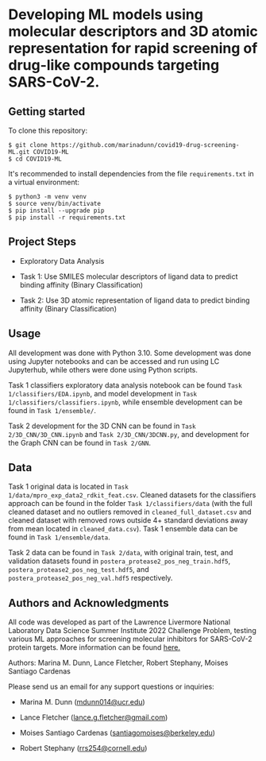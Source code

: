 # Developing ML models using molecular descriptors and 3D atomic representation for rapid screening of drug-like compounds targeting SARS-CoV-2.

## Getting started

To clone this repository:
```
$ git clone https://github.com/marinadunn/covid19-drug-screening-ML.git COVID19-ML
$ cd COVID19-ML
```

It's recommended to install dependencies from the file `requirements.txt` in a virtual environment:
```
$ python3 -m venv venv
$ source venv/bin/activate
$ pip install --upgrade pip
$ pip install -r requirements.txt
```

## Project Steps

- Exploratory Data Analysis

- Task 1: Use SMILES molecular descriptors of ligand data to predict binding affinity (Binary Classification)

- Task 2: Use 3D atomic representation of ligand data to predict binding affinity (Binary Classification)

## Usage

All development was done with Python 3.10. Some development was done using Jupyter notebooks and can be accessed and run using LC Jupyterhub, while others were done using Python scripts. 

Task 1 classifiers exploratory data analysis notebook can be found `Task 1/classifiers/EDA.ipynb`, and model development in `Task 1/classifiers/classifiers.ipynb`, while ensemble development can be found in `Task 1/ensemble/`.

Task 2 development for the 3D CNN can be found in `Task 2/3D_CNN/3D_CNN.ipynb` and `Task 2/3D_CNN/3DCNN.py`, and development for the Graph CNN can be found in `Task 2/GNN`.

## Data

Task 1 original data is located in `Task 1/data/mpro_exp_data2_rdkit_feat.csv`. Cleaned datasets for the classifiers approach can be found in the folder `Task 1/classifiers/data` (with the full cleaned dataset and no outliers removed in `cleaned_full_dataset.csv` and cleaned dataset with removed rows outside 4+ standard deviations away from mean located in `cleaned_data.csv`). Task 1 ensemble data can be found in `Task 1/ensemble/data`.

Task 2 data can be found in `Task 2/data`, with original train, test, and validation datasets found in `postera_protease2_pos_neg_train.hdf5`, `postera_protease2_pos_neg_test.hdf5`, and `postera_protease2_pos_neg_val.hdf5` respectively.

## Authors and Acknowledgments

All code was developed as part of the Lawrence Livermore National Laboratory Data Science Summer Institute 2022 Challenge Problem, testing various ML approaches for screening molecular inhibitors for SARS-CoV-2 protein targets. More information can be found [here.](https://myconfluence.llnl.gov/display/DSSI/2022+Challenge+Problem)

Authors: Marina M. Dunn, Lance Fletcher, Robert Stephany, Moises Santiago Cardenas

Please send us an email for any support questions or inquiries:

* Marina M. Dunn (<mdunn014@ucr.edu>)

* Lance Fletcher (<lance.g.fletcher@gmail.com>)

* Moises Santiago Cardenas (<santiagomoises@berkeley.edu>)

* Robert Stephany (<rrs254@cornell.edu>)
